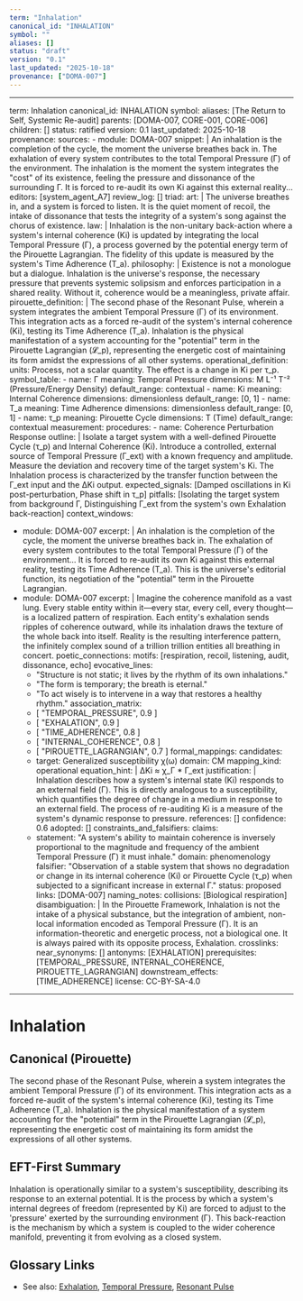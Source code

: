 ```yaml
---
term: "Inhalation"
canonical_id: "INHALATION"
symbol: ""
aliases: []
status: "draft"
version: "0.1"
last_updated: "2025-10-18"
provenance: ["DOMA-007"]
---
```


---
term: Inhalation
canonical_id: INHALATION
symbol: 
aliases: [The Return to Self, Systemic Re-audit]
parents: [DOMA-007, CORE-001, CORE-006]
children: []
status: ratified
version: 0.1
last_updated: 2025-10-18
provenance:
  sources:
    - module: DOMA-007
      snippet: |
        An inhalation is the completion of the cycle, the moment the universe breathes back in. The exhalation of every system contributes to the total Temporal Pressure (Γ) of the environment. The inhalation is the moment the system integrates the "cost" of its existence, feeling the pressure and dissonance of the surrounding Γ. It is forced to re-audit its own Ki against this external reality...
  editors: [system_agent_A7]
  review_log: []
triad:
  art: |
    The universe breathes in, and a system is forced to listen. It is the quiet moment of recoil, the intake of dissonance that tests the integrity of a system's song against the chorus of existence.
  law: |
    Inhalation is the non-unitary back-action where a system's internal coherence (Ki) is updated by integrating the local Temporal Pressure (Γ), a process governed by the potential energy term of the Pirouette Lagrangian. The fidelity of this update is measured by the system's Time Adherence (T_a).
  philosophy: |
    Existence is not a monologue but a dialogue. Inhalation is the universe's response, the necessary pressure that prevents systemic solipsism and enforces participation in a shared reality. Without it, coherence would be a meaningless, private affair.
pirouette_definition: |
  The second phase of the Resonant Pulse, wherein a system integrates the ambient Temporal Pressure (Γ) of its environment. This integration acts as a forced re-audit of the system's internal coherence (Ki), testing its Time Adherence (T_a). Inhalation is the physical manifestation of a system accounting for the "potential" term in the Pirouette Lagrangian (𝓛_p), representing the energetic cost of maintaining its form amidst the expressions of all other systems.
operational_definition:
  units: Process, not a scalar quantity. The effect is a change in Ki per τ_p.
  symbol_table:
    - name: Γ
      meaning: Temporal Pressure
      dimensions: M L⁻¹ T⁻² (Pressure/Energy Density)
      default_range: contextual
    - name: Ki
      meaning: Internal Coherence
      dimensions: dimensionless
      default_range: [0, 1]
    - name: T_a
      meaning: Time Adherence
      dimensions: dimensionless
      default_range: [0, 1]
    - name: τ_p
      meaning: Pirouette Cycle
      dimensions: T (Time)
      default_range: contextual
  measurement:
    procedures:
      - name: Coherence Perturbation Response
        outline: |
          Isolate a target system with a well-defined Pirouette Cycle (τ_p) and Internal Coherence (Ki). Introduce a controlled, external source of Temporal Pressure (Γ_ext) with a known frequency and amplitude. Measure the deviation and recovery time of the target system's Ki. The Inhalation process is characterized by the transfer function between the Γ_ext input and the ΔKi output.
        expected_signals: [Damped oscillations in Ki post-perturbation, Phase shift in τ_p]
        pitfalls: [Isolating the target system from background Γ, Distinguishing Γ_ext from the system's own Exhalation back-reaction]
context_windows:
  - module: DOMA-007
    excerpt: |
      An inhalation is the completion of the cycle, the moment the universe breathes back in. The exhalation of every system contributes to the total Temporal Pressure (Γ) of the environment... It is forced to re-audit its own Ki against this external reality, testing its Time Adherence (T_a). This is the universe's editorial function, its negotiation of the "potential" term in the Pirouette Lagrangian.
  - module: DOMA-007
    excerpt: |
      Imagine the coherence manifold as a vast lung. Every stable entity within it—every star, every cell, every thought—is a localized pattern of respiration. Each entity's exhalation sends ripples of coherence outward, while its inhalation draws the texture of the whole back into itself. Reality is the resulting interference pattern, the infinitely complex sound of a trillion trillion entities all breathing in concert.
poetic_connections:
  motifs: [respiration, recoil, listening, audit, dissonance, echo]
  evocative_lines:
    - "Structure is not static; it lives by the rhythm of its own inhalations."
    - "The form is temporary; the breath is eternal."
    - "To act wisely is to intervene in a way that restores a healthy rhythm."
  association_matrix:
    - [ "TEMPORAL_PRESSURE", 0.9 ]
    - [ "EXHALATION", 0.9 ]
    - [ "TIME_ADHERENCE", 0.8 ]
    - [ "INTERNAL_COHERENCE", 0.8 ]
    - [ "PIROUETTE_LAGRANGIAN", 0.7 ]
formal_mappings:
  candidates:
    - target: Generalized susceptibility χ(ω)
      domain: CM
      mapping_kind: operational
      equation_hint: |
        ΔKi ≈ χ_Γ * Γ_ext
      justification: |
        Inhalation describes how a system's internal state (Ki) responds to an external field (Γ). This is directly analogous to a susceptibility, which quantifies the degree of change in a medium in response to an external field. The process of re-auditing Ki is a measure of the system's dynamic response to pressure.
      references: []
      confidence: 0.6
  adopted: []
constraints_and_falsifiers:
  claims:
    - statement: "A system's ability to maintain coherence is inversely proportional to the magnitude and frequency of the ambient Temporal Pressure (Γ) it must inhale."
      domain: phenomenology
      falsifier: "Observation of a stable system that shows no degradation or change in its internal coherence (Ki) or Pirouette Cycle (τ_p) when subjected to a significant increase in external Γ."
      status: proposed
      links: [DOMA-007]
naming_notes:
  collisions: [Biological respiration]
  disambiguation: |
    In the Pirouette Framework, Inhalation is not the intake of a physical substance, but the integration of ambient, non-local information encoded as Temporal Pressure (Γ). It is an information-theoretic and energetic process, not a biological one. It is always paired with its opposite process, Exhalation.
crosslinks:
  near_synonyms: []
  antonyms: [EXHALATION]
  prerequisites: [TEMPORAL_PRESSURE, INTERNAL_COHERENCE, PIROUETTE_LAGRANGIAN]
  downstream_effects: [TIME_ADHERENCE]
license: CC-BY-SA-4.0
---

# Inhalation

## Canonical (Pirouette)
The second phase of the Resonant Pulse, wherein a system integrates the ambient Temporal Pressure (Γ) of its environment. This integration acts as a forced re-audit of the system's internal coherence (Ki), testing its Time Adherence (T_a). Inhalation is the physical manifestation of a system accounting for the "potential" term in the Pirouette Lagrangian (𝓛_p), representing the energetic cost of maintaining its form amidst the expressions of all other systems.

## EFT-First Summary
Inhalation is operationally similar to a system's susceptibility, describing its response to an external potential. It is the process by which a system's internal degrees of freedom (represented by Ki) are forced to adjust to the 'pressure' exerted by the surrounding environment (Γ). This back-reaction is the mechanism by which a system is coupled to the wider coherence manifold, preventing it from evolving as a closed system.

## Glossary Links
- See also: [Exhalation](...), [Temporal Pressure](...), [Resonant Pulse](...)